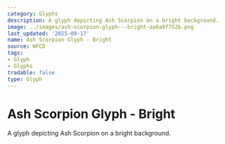 ```yaml
---
category: Glyphs
description: A glyph depicting Ash Scorpion on a bright background.
image: ../images/ash-scorpion-glyph---bright-aa6a9f752b.png
last_updated: '2025-09-17'
name: Ash Scorpion Glyph - Bright
source: WFCD
tags:
- Glyph
- Glyphs
tradable: false
type: Glyph
---
```


# Ash Scorpion Glyph - Bright

A glyph depicting Ash Scorpion on a bright background.

